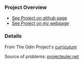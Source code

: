 
### Project Overview
- [See Project on github page](https://herolenk.github.io/problems/)
- [See Project on my webpage](https://www.ritrik.com/problems/)

### Details
From The Odin Project's [curriculum](https://www.theodinproject.com/courses/web-development-101/lessons/javascript-basics)

Source of problems: 
[projecteuler.net](https://projecteuler.net/archives)
